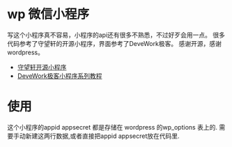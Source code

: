 # wp 微信小程序
写这个小程序真不容易，小程序的api还有很多不熟悉，不过好歹会用一点。
很多代码参考了守望轩的开源小程序，界面参考了DeveWork极客。 
感谢开源，感谢wordpress。

- [守望轩开源小程序](https://github.com/iamxjb/winxin-app-watch-life.net)
- [DeveWork极客小程序系列教程](https://devework.com/tag/weapp)

# 使用
这个小程序的appid appsecret 都是存储在 wordpress 的wp_options 表上的.
需要手动新建这两行数据,或者直接把appid appsecret放在代码里.
